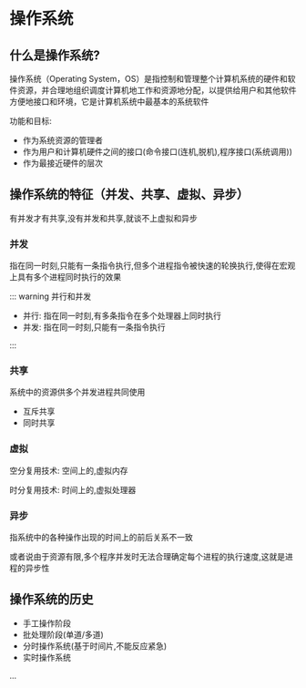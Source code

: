# 操作系统

## 什么是操作系统?

操作系统（Operating System，OS）是指控制和管理整个计算机系统的硬件和软件资源，并合理地组织调度计算机地工作和资源地分配，以提供给用户和其他软件方便地接口和环境，它是计算机系统中最基本的系统软件

功能和目标:

- 作为系统资源的管理者
- 作为用户和计算机硬件之间的接口(命令接口(连机,脱机),程序接口(系统调用))
- 作为最接近硬件的层次

## 操作系统的特征（并发、共享、虚拟、异步） 

有并发才有共享,没有并发和共享,就谈不上虚拟和异步

### 并发
指在同一时刻,只能有一条指令执行,但多个进程指令被快速的轮换执行,使得在宏观上具有多个进程同时执行的效果

::: warning 并行和并发

- 并行: 指在同一时刻,有多条指令在多个处理器上同时执行
- 并发: 指在同一时刻,只能有一条指令执行

:::

### 共享

系统中的资源供多个并发进程共同使用

- 互斥共享
- 同时共享

### 虚拟

空分复用技术: 空间上的,虚拟内存

时分复用技术: 时间上的,虚拟处理器

### 异步

指系统中的各种操作出现的时间上的前后关系不一致

或者说由于资源有限,多个程序并发时无法合理确定每个进程的执行速度,这就是进程的异步性


## 操作系统的历史

- 手工操作阶段
- 批处理阶段(单道/多道)
- 分时操作系统(基于时间片,不能反应紧急)
- 实时操作系统

...







